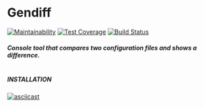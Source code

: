 # Gendiff

[![Maintainability](https://api.codeclimate.com/v1/badges/c3397841f95a9e654d53/maintainability)](https://codeclimate.com/github/Uladzislau97/project-lvl2-s479/maintainability) [![Test Coverage](https://api.codeclimate.com/v1/badges/c3397841f95a9e654d53/test_coverage)](https://codeclimate.com/github/Uladzislau97/project-lvl2-s479/test_coverage) [![Build Status](https://travis-ci.org/Uladzislau97/project-lvl2-s479.svg?branch=master)](https://travis-ci.org/Uladzislau97/project-lvl2-s479)

##### Console tool that compares two configuration files and shows a difference.
#
##### INSTALLATION
[![asciicast](https://asciinema.org/a/66pBauJ1coKy4qYnL5LJpXfew.svg)](https://asciinema.org/a/66pBauJ1coKy4qYnL5LJpXfew)